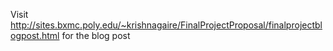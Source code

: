 Visit http://sites.bxmc.poly.edu/~krishnagaire/FinalProjectProposal/finalprojectblogpost.html for the blog post 